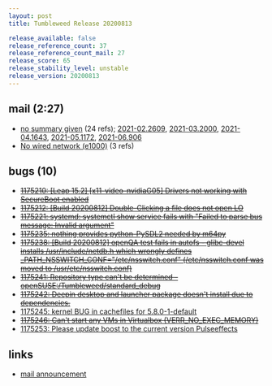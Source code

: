 ```yaml
---
layout: post
title: Tumbleweed Release 20200813

release_available: false
release_reference_count: 37
release_reference_count_mail: 27
release_score: 65
release_stability_level: unstable
release_version: 20200813
---
```


## mail (2:27)

- [no summary given](https://lists.opensuse.org/archives/list/factory@lists.opensuse.org/thread/WHLFCSFWH4DGQ6EZBB4SSG4HIFR66CJ7) (24 refs); [2021-02.2609](https://lists.opensuse.org/archives/list/factory@lists.opensuse.org/thread/WHLFCSFWH4DGQ6EZBB4SSG4HIFR66CJ7), [2021-03.2000](https://lists.opensuse.org/archives/list/factory@lists.opensuse.org/thread/WHLFCSFWH4DGQ6EZBB4SSG4HIFR66CJ7), [2021-04.1643](https://lists.opensuse.org/archives/list/factory@lists.opensuse.org/thread/WHLFCSFWH4DGQ6EZBB4SSG4HIFR66CJ7), [2021-05.1172](https://lists.opensuse.org/archives/list/factory@lists.opensuse.org/thread/WHLFCSFWH4DGQ6EZBB4SSG4HIFR66CJ7), [2021-06.906](https://lists.opensuse.org/archives/list/factory@lists.opensuse.org/thread/WHLFCSFWH4DGQ6EZBB4SSG4HIFR66CJ7)
- [No wired network (e1000)](https://lists.opensuse.org/opensuse-factory/2020-08/msg00118.html) (3 refs)

## bugs (10)

<!--more-->

- ~~[1175210: \[Leap 15.2\] \[x11-video-nvidiaG05\] Drivers not working with SecureBoot enabled](https://bugzilla.opensuse.org/show_bug.cgi?id=1175210)~~
- ~~[1175212: \[Build 20200812\] Double-Clicking a file does not open LO](https://bugzilla.opensuse.org/show_bug.cgi?id=1175212)~~
- ~~[1175221: systemd: systemctl show service fails with "Failed to parse bus message: Invalid argument"](https://bugzilla.opensuse.org/show_bug.cgi?id=1175221)~~
- ~~[1175235: nothing provides python-PySDL2 needed by m64py](https://bugzilla.opensuse.org/show_bug.cgi?id=1175235)~~
- ~~[1175238: \[Build 20200812\] openQA test fails in autofs - glibc-devel installs /usr/include/netdb.h which wrongly defines _PATH_NSSWITCH_CONF="/etc/nsswitch.conf" (/etc/nsswitch.conf was moved to /usr/etc/nsswitch.conf)](https://bugzilla.opensuse.org/show_bug.cgi?id=1175238)~~
- ~~[1175241: Repository type can't be determined - openSUSE:/Tumbleweed/standard_debug](https://bugzilla.opensuse.org/show_bug.cgi?id=1175241)~~
- ~~[1175242: Deepin desktop and launcher package doesn't install due to dependencies.](https://bugzilla.opensuse.org/show_bug.cgi?id=1175242)~~
- [1175245: kernel BUG in cachefiles for 5.8.0-1-default](https://bugzilla.opensuse.org/show_bug.cgi?id=1175245)
- ~~[1175246: Can't start any VMs in Virtualbox (VERR_NO_EXEC_MEMORY)](https://bugzilla.opensuse.org/show_bug.cgi?id=1175246)~~
- [1175253: Please update boost to the current version Pulseeffects](https://bugzilla.opensuse.org/show_bug.cgi?id=1175253)



## links

- [mail announcement](https://lists.opensuse.org/archives/list/factory@lists.opensuse.org/thread/WHLFCSFWH4DGQ6EZBB4SSG4HIFR66CJ7)
